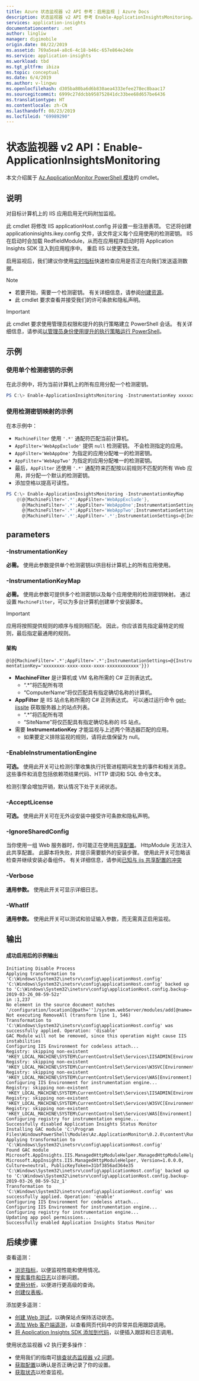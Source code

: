 ```yaml
---
title: Azure 状态监视器 v2 API 参考：启用监视 | Azure Docs
description: 状态监视器 v2 API 参考 Enable-ApplicationInsightsMonitoring。 无需重新部署网站即可监视网站性能。 使用托管在本地、VM 或 Azure 上的 ASP.NET Web 应用。
services: application-insights
documentationcenter: .net
author: lingliw
manager: digimobile
origin.date: 08/22/2019
ms.assetid: 769a5ea4-a8c6-4c18-b46c-657e864e24de
ms.service: application-insights
ms.workload: tbd
ms.tgt_pltfrm: ibiza
ms.topic: conceptual
ms.date: 6/4/2019
ms.author: v-lingwu
ms.openlocfilehash: d305ba80ba6d6b830aea4333efee278ec8baac17
ms.sourcegitcommit: 6999c27ddcbb958752841dc33bee68d657be6436
ms.translationtype: HT
ms.contentlocale: zh-CN
ms.lasthandoff: 08/23/2019
ms.locfileid: "69989290"
---
```

# <a name="status-monitor-v2-api-enable-applicationinsightsmonitoring"></a>状态监视器 v2 API：Enable-ApplicationInsightsMonitoring

本文介绍属于 [Az.ApplicationMonitor PowerShell 模块](https://www.powershellgallery.com/packages/Az.ApplicationMonitor/)的 cmdlet。

## <a name="description"></a>说明

对目标计算机上的 IIS 应用启用无代码附加监视。

此 cmdlet 将修改 IIS applicationHost.config 并设置一些注册表项。
它还将创建 applicationinsights.ikey.config 文件，该文件定义每个应用使用的检测密钥。
IIS 在启动时会加载 RedfieldModule，从而在应用程序启动时将 Application Insights SDK 注入到应用程序中。
重启 IIS 以使更改生效。

启用监视后，我们建议你使用[实时指标](live-stream.md)快速检查应用是否正在向我们发送遥测数据。


> [!NOTE] 
> - 若要开始，需要一个检测密钥。 有关详细信息，请参阅[创建资源](create-new-resource.md#copy-the-instrumentation-key)。
> - 此 cmdlet 要求查看并接受我们的许可条款和隐私声明。

> [!IMPORTANT] 
> 此 cmdlet 要求使用管理员权限和提升的执行策略建立 PowerShell 会话。 有关详细信息，请参阅[以管理员身份使用提升的执行策略运行 PowerShell](status-monitor-v2-detailed-instructions.md#run-powershell-as-admin-with-an-elevated-execution-policy)。

## <a name="examples"></a>示例

### <a name="example-with-a-single-instrumentation-key"></a>使用单个检测密钥的示例
在此示例中，将为当前计算机上的所有应用分配一个检测密钥。

```powershell
PS C:\> Enable-ApplicationInsightsMonitoring -InstrumentationKey xxxxxxxx-xxxx-xxxx-xxxx-xxxxxxxxxxxx
```

### <a name="example-with-an-instrumentation-key-map"></a>使用检测密钥映射的示例
在本示例中：
- `MachineFilter` 使用 `'.*'` 通配符匹配当前计算机。
- `AppFilter='WebAppExclude'` 提供 `null` 检测密钥。 不会检测指定的应用。
- `AppFilter='WebAppOne'` 为指定的应用分配唯一的检测密钥。
- `AppFilter='WebAppTwo'` 为指定的应用分配唯一的检测密钥。
- 最后，`AppFilter` 还使用 `'.*'` 通配符来匹配按以前规则不匹配的所有 Web 应用，并分配一个默认的检测密钥。
- 添加空格以提高可读性。

```powershell
PS C:\> Enable-ApplicationInsightsMonitoring -InstrumentationKeyMap 
    @(@{MachineFilter='.*';AppFilter='WebAppExclude'},
      @{MachineFilter='.*';AppFilter='WebAppOne';InstrumentationSettings=@{InstrumentationKey='xxxxxxxx-xxxx-xxxx-xxxx-xxxxxxxxxxx1'}},
      @{MachineFilter='.*';AppFilter='WebAppTwo';InstrumentationSettings=@{InstrumentationKey='xxxxxxxx-xxxx-xxxx-xxxx-xxxxxxxxxxx2'}},
      @{MachineFilter='.*';AppFilter='.*';InstrumentationSettings=@{InstrumentationKey='xxxxxxxx-xxxx-xxxx-xxxx-xxxxxdefault'}})

```


## <a name="parameters"></a>parameters

### <a name="-instrumentationkey"></a>-InstrumentationKey
**必需。** 使用此参数提供单个检测密钥以供目标计算机上的所有应用使用。

### <a name="-instrumentationkeymap"></a>-InstrumentationKeyMap
**必需。** 使用此参数可提供多个检测密钥以及每个应用使用的检测密钥映射。
通过设置 `MachineFilter`，可以为多台计算机创建单个安装脚本。

> [!IMPORTANT]
> 应用将按照提供规则的顺序与规则相匹配。 因此，你应该首先指定最特定的规则，最后指定最通用的规则。

#### <a name="schema"></a>架构
`@(@{MachineFilter='.*';AppFilter='.*';InstrumentationSettings=@{InstrumentationKey='xxxxxxxx-xxxx-xxxx-xxxx-xxxxxxxxxxxx'}})`

- **MachineFilter** 是计算机或 VM 名称所需的 C# 正则表达式。
    - “.*”将匹配所有项
    - “ComputerName”将仅匹配具有指定确切名称的计算机。
- **AppFilter** 是 IIS 站点名称所需的 C# 正则表达式。 可以通过运行命令 [get-iissite](https://docs.microsoft.com/powershell/module/iisadministration/get-iissite) 获取服务器上的站点列表。
    - “.*”将匹配所有项
    - “SiteName”将仅匹配具有指定确切名称的 IIS 站点。
- 需要 **InstrumentationKey** 才能监视与上述两个筛选器匹配的应用。
    - 如果要定义排除监视的规则，请将此值保留为 null。


### <a name="-enableinstrumentationengine"></a>-EnableInstrumentationEngine
**可选。** 使用此开关可让检测引擎收集执行托管进程期间发生的事件和相关消息。 这些事件和消息包括依赖项结果代码、HTTP 谓词和 SQL 命令文本。

检测引擎会增加开销，默认情况下处于关闭状态。

### <a name="-acceptlicense"></a>-AcceptLicense
**可选。** 使用此开关可在无外设安装中接受许可条款和隐私声明。

### <a name="-ignoresharedconfig"></a>-IgnoreSharedConfig
当你使用一组 Web 服务器时，你可能正在使用[共享配置](https://docs.microsoft.com/iis/web-hosting/configuring-servers-in-the-windows-web-platform/shared-configuration_211)。
HttpModule 无法注入此共享配置。
此脚本将失败，并提示需要额外的安装步骤。
使用此开关可忽略该检查并继续安装必备组件。 有关详细信息，请参阅[已知与 iis 共享配置的冲突](status-monitor-v2-troubleshoot.md#conflict-with-iis-shared-configuration)

### <a name="-verbose"></a>-Verbose
**通用参数。** 使用此开关可显示详细日志。

### <a name="-whatif"></a>-WhatIf 
**通用参数。** 使用此开关可以测试和验证输入参数，而无需真正启用监视。

## <a name="output"></a>输出


#### <a name="example-output-from-a-successful-enablement"></a>成功启用后的示例输出

```
Initiating Disable Process
Applying transformation to 'C:\Windows\System32\inetsrv\config\applicationHost.config'
'C:\Windows\System32\inetsrv\config\applicationHost.config' backed up to 'C:\Windows\System32\inetsrv\config\applicationHost.config.backup-2019-03-26_08-59-52z'
in :1,237
No element in the source document matches '/configuration/location[@path='']/system.webServer/modules/add[@name='ManagedHttpModuleHelper']'
Not executing RemoveAll (transform line 1, 546)
Transformation to 'C:\Windows\System32\inetsrv\config\applicationHost.config' was successfully applied. Operation: 'disable'
GAC Module will not be removed, since this operation might cause IIS instabilities
Configuring IIS Environment for codeless attach...
Registry: skipping non-existent 'HKEY_LOCAL_MACHINE\SYSTEM\CurrentControlSet\Services\IISADMIN[Environment]
Registry: skipping non-existent 'HKEY_LOCAL_MACHINE\SYSTEM\CurrentControlSet\Services\W3SVC[Environment]
Registry: skipping non-existent 'HKEY_LOCAL_MACHINE\SYSTEM\CurrentControlSet\Services\WAS[Environment]
Configuring IIS Environment for instrumentation engine...
Registry: skipping non-existent 'HKEY_LOCAL_MACHINE\SYSTEM\CurrentControlSet\Services\IISADMIN[Environment]
Registry: skipping non-existent 'HKEY_LOCAL_MACHINE\SYSTEM\CurrentControlSet\Services\W3SVC[Environment]
Registry: skipping non-existent 'HKEY_LOCAL_MACHINE\SYSTEM\CurrentControlSet\Services\WAS[Environment]
Configuring registry for instrumentation engine...
Successfully disabled Application Insights Status Monitor
Installing GAC module 'C:\Program Files\WindowsPowerShell\Modules\Az.ApplicationMonitor\0.2.0\content\Runtime\Microsoft.AppInsights.IIS.ManagedHttpModuleHelper.dll'
Applying transformation to 'C:\Windows\System32\inetsrv\config\applicationHost.config'
Found GAC module Microsoft.AppInsights.IIS.ManagedHttpModuleHelper.ManagedHttpModuleHelper, Microsoft.AppInsights.IIS.ManagedHttpModuleHelper, Version=1.0.0.0, Culture=neutral, PublicKeyToken=31bf3856ad364e35
'C:\Windows\System32\inetsrv\config\applicationHost.config' backed up to 'C:\Windows\System32\inetsrv\config\applicationHost.config.backup-2019-03-26_08-59-52z_1'
Transformation to 'C:\Windows\System32\inetsrv\config\applicationHost.config' was successfully applied. Operation: 'enable'
Configuring IIS Environment for codeless attach...
Configuring IIS Environment for instrumentation engine...
Configuring registry for instrumentation engine...
Updating app pool permissions...
Successfully enabled Application Insights Status Monitor
```

## <a name="next-steps"></a>后续步骤

  查看遥测：
 - [浏览指标](../../azure-monitor/app/metrics-explorer.md)，以便监视性能和使用情况。
- [搜索事件和日志](../../azure-monitor/app/diagnostic-search.md)以诊断问题。
- [使用分析](../../azure-monitor/log-query/log-query-overview.md)，以便进行更高级的查询。
- [创建仪表板](../../azure-monitor/app/overview-dashboard.md)。
 
 添加更多遥测：
 - [创建 Web 测试](monitor-web-app-availability.md)，以确保站点保持活动状态。
- [添加 Web 客户端遥测](../../azure-monitor/app/javascript.md)，以查看网页代码中的异常并启用跟踪调用。
- [将 Application Insights SDK 添加到代码](../../azure-monitor/app/asp-net.md)，以便插入跟踪和日志调用。
 
 使用状态监视器 v2 执行更多操作：
 - 使用我们的指南可[排查状态监视器 v2 问题](status-monitor-v2-troubleshoot.md)。
 - [获取配置](status-monitor-v2-api-get-config.md)以确认是否正确记录了你的设置。
 - [获取状态](status-monitor-v2-api-get-status.md)以检查监视。




